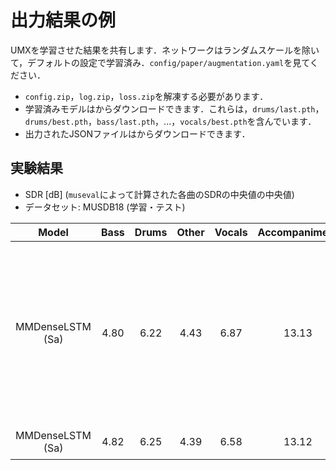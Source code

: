# 出力結果の例
UMXを学習させた結果を共有します．ネットワークはランダムスケールを除いて，デフォルトの設定で学習済み．`config/paper/augmentation.yaml`を見てください．
- `config.zip`，`log.zip`，`loss.zip`を解凍する必要があります．
- 学習済みモデルは[]()からダウンロードできます．これらは，`drums/last.pth`，`drums/best.pth`，`bass/last.pth`，...，`vocals/best.pth`を含んでいます．
- 出力されたJSONファイルは[]()からダウンロードできます．

## 実験結果
- SDR [dB] (`museval`によって計算された各曲のSDRの中央値の中央値)
- データセット: MUSDB18 (学習・テスト)

| Model | Bass | Drums | Other | Vocals | Accompaniment | Average | Note |
| :---: | :---: | :---: | :---: | :---: | :---: | :---: | :---: |
| MMDenseLSTM (Sa) | 4.80 | 6.22 | 4.43 | 6.87 | 13.13 | 5.58 | 検証ロスが最小となるエポックで学習を止めた場合 |
| MMDenseLSTM (Sa) | 4.82 | 6.25 | 4.39 | 6.58 | 13.12 | 5.51 | 学習後 |